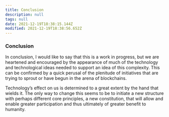 ```yaml
---
title: Conclusion
description: null
tags: null
date: 2021-12-19T18:38:15.144Z
modified: 2021-12-19T18:38:56.652Z
---
```


### Conclusion

In conclusion, I would like to say that this is a work in progress, but we are heartened and encouraged by the appearance of much of the technology and technological ideas needed to support an idea of this complexity. This can be confirmed by a quick perusal of the plenitude of initiatives that are trying to sprout or have begun in the arena of blockchains.

Technology’s effect on us is determined to a great extent by the hand that wields it. The only way to change this seems to be to initiate a new structure with perhaps different core principles, a new constitution, that will allow and enable greater participation and thus ultimately of greater benefit to humanity.

